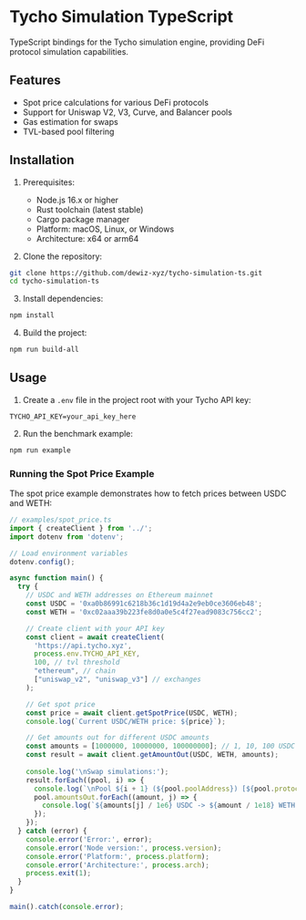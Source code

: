 # Tycho Simulation TypeScript

TypeScript bindings for the Tycho simulation engine, providing DeFi protocol simulation capabilities.

## Features

- Spot price calculations for various DeFi protocols
- Support for Uniswap V2, V3, Curve, and Balancer pools
- Gas estimation for swaps
- TVL-based pool filtering

## Installation

1. Prerequisites:
   - Node.js 16.x or higher
   - Rust toolchain (latest stable)
   - Cargo package manager
   - Platform: macOS, Linux, or Windows
   - Architecture: x64 or arm64

2. Clone the repository:
```bash
git clone https://github.com/dewiz-xyz/tycho-simulation-ts.git
cd tycho-simulation-ts
```

3. Install dependencies:
```bash
npm install
```

4. Build the project:
```bash
npm run build-all
```

## Usage

1. Create a `.env` file in the project root with your Tycho API key:
```env
TYCHO_API_KEY=your_api_key_here
```

2. Run the benchmark example:
```bash
npm run example
```

### Running the Spot Price Example

The spot price example demonstrates how to fetch prices between USDC and WETH:

```typescript
// examples/spot_price.ts
import { createClient } from '../';
import dotenv from 'dotenv';

// Load environment variables
dotenv.config();

async function main() {
  try {
    // USDC and WETH addresses on Ethereum mainnet
    const USDC = '0xa0b86991c6218b36c1d19d4a2e9eb0ce3606eb48';
    const WETH = '0xc02aaa39b223fe8d0a0e5c4f27ead9083c756cc2';

    // Create client with your API key
    const client = await createClient(
      'https://api.tycho.xyz',
      process.env.TYCHO_API_KEY,
      100, // tvl threshold
      "ethereum", // chain
      ["uniswap_v2", "uniswap_v3"] // exchanges
    );

    // Get spot price
    const price = await client.getSpotPrice(USDC, WETH);
    console.log(`Current USDC/WETH price: ${price}`);

    // Get amounts out for different USDC amounts
    const amounts = [1000000, 10000000, 100000000]; // 1, 10, 100 USDC
    const result = await client.getAmountOut(USDC, WETH, amounts);
    
    console.log('\nSwap simulations:');
    result.forEach((pool, i) => {
      console.log(`\nPool ${i + 1} (${pool.poolAddress}) [${pool.protocol}]:`);
      pool.amountsOut.forEach((amount, j) => {
        console.log(`${amounts[j] / 1e6} USDC -> ${amount / 1e18} WETH (Gas: ${pool.gasEstimates[j]})`);
      });
    });
  } catch (error) {
    console.error('Error:', error);
    console.error('Node version:', process.version);
    console.error('Platform:', process.platform);
    console.error('Architecture:', process.arch);
    process.exit(1);
  }
}

main().catch(console.error);
```
